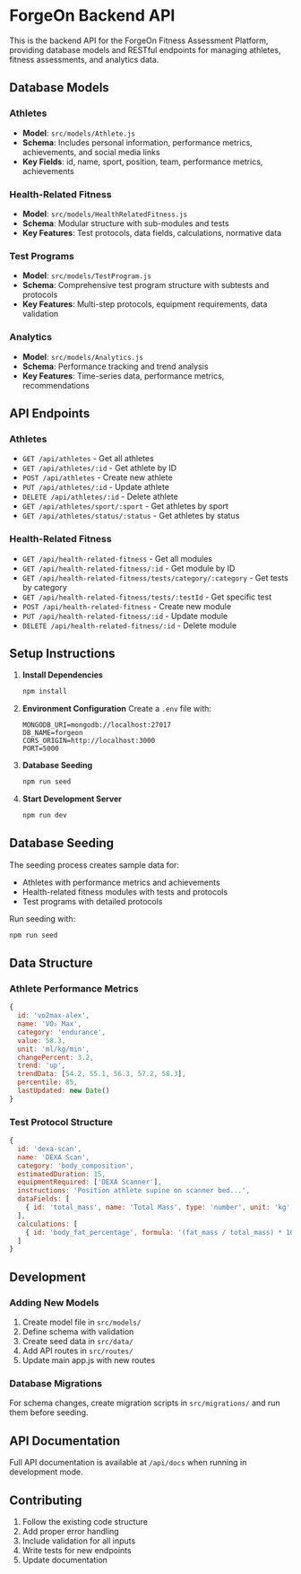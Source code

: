 # ForgeOn Backend API

This is the backend API for the ForgeOn Fitness Assessment Platform, providing database models and RESTful endpoints for managing athletes, fitness assessments, and analytics data.

## Database Models

### Athletes
- **Model**: `src/models/Athlete.js`
- **Schema**: Includes personal information, performance metrics, achievements, and social media links
- **Key Fields**: id, name, sport, position, team, performance metrics, achievements

### Health-Related Fitness
- **Model**: `src/models/HealthRelatedFitness.js`
- **Schema**: Modular structure with sub-modules and tests
- **Key Features**: Test protocols, data fields, calculations, normative data

### Test Programs
- **Model**: `src/models/TestProgram.js`
- **Schema**: Comprehensive test program structure with subtests and protocols
- **Key Features**: Multi-step protocols, equipment requirements, data validation

### Analytics
- **Model**: `src/models/Analytics.js`
- **Schema**: Performance tracking and trend analysis
- **Key Features**: Time-series data, performance metrics, recommendations

## API Endpoints

### Athletes
- `GET /api/athletes` - Get all athletes
- `GET /api/athletes/:id` - Get athlete by ID
- `POST /api/athletes` - Create new athlete
- `PUT /api/athletes/:id` - Update athlete
- `DELETE /api/athletes/:id` - Delete athlete
- `GET /api/athletes/sport/:sport` - Get athletes by sport
- `GET /api/athletes/status/:status` - Get athletes by status

### Health-Related Fitness
- `GET /api/health-related-fitness` - Get all modules
- `GET /api/health-related-fitness/:id` - Get module by ID
- `GET /api/health-related-fitness/tests/category/:category` - Get tests by category
- `GET /api/health-related-fitness/tests/:testId` - Get specific test
- `POST /api/health-related-fitness` - Create new module
- `PUT /api/health-related-fitness/:id` - Update module
- `DELETE /api/health-related-fitness/:id` - Delete module

## Setup Instructions

1. **Install Dependencies**
   ```bash
   npm install
   ```

2. **Environment Configuration**
   Create a `.env` file with:
   ```
   MONGODB_URI=mongodb://localhost:27017
   DB_NAME=forgeon
   CORS_ORIGIN=http://localhost:3000
   PORT=5000
   ```

3. **Database Seeding**
   ```bash
   npm run seed
   ```

4. **Start Development Server**
   ```bash
   npm run dev
   ```

## Database Seeding

The seeding process creates sample data for:
- Athletes with performance metrics and achievements
- Health-related fitness modules with tests and protocols
- Test programs with detailed protocols

Run seeding with:
```bash
npm run seed
```

## Data Structure

### Athlete Performance Metrics
```javascript
{
  id: 'vo2max-alex',
  name: 'VO₂ Max',
  category: 'endurance',
  value: 58.3,
  unit: 'ml/kg/min',
  changePercent: 3.2,
  trend: 'up',
  trendData: [54.2, 55.1, 56.3, 57.2, 58.3],
  percentile: 85,
  lastUpdated: new Date()
}
```

### Test Protocol Structure
```javascript
{
  id: 'dexa-scan',
  name: 'DEXA Scan',
  category: 'body_composition',
  estimatedDuration: 15,
  equipmentRequired: ['DEXA Scanner'],
  instructions: 'Position athlete supine on scanner bed...',
  dataFields: [
    { id: 'total_mass', name: 'Total Mass', type: 'number', unit: 'kg', required: true }
  ],
  calculations: [
    { id: 'body_fat_percentage', formula: '(fat_mass / total_mass) * 100' }
  ]
}
```

## Development

### Adding New Models
1. Create model file in `src/models/`
2. Define schema with validation
3. Create seed data in `src/data/`
4. Add API routes in `src/routes/`
5. Update main app.js with new routes

### Database Migrations
For schema changes, create migration scripts in `src/migrations/` and run them before seeding.

## API Documentation

Full API documentation is available at `/api/docs` when running in development mode.

## Contributing

1. Follow the existing code structure
2. Add proper error handling
3. Include validation for all inputs
4. Write tests for new endpoints
5. Update documentation 
